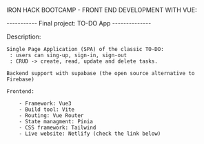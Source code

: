IRON HACK BOOTCAMP - FRONT END DEVELOPMENT WITH VUE:

----------- Final project: TO-DO App --------------

Description: 

    Single Page Application (SPA) of the classic TO-DO:
     : users can sing-up, sign-in, sign-out
     : CRUD -> create, read, update and delete tasks. 

    Backend support with supabase (the open source alternative to Firebase)

    Frontend: 

        - Framework: Vue3
        - Build tool: Vite
        - Routing: Vue Router
        - State managment: Pinia
        - CSS framework: Tailwind
        - Live website: Netlify (check the link below)



